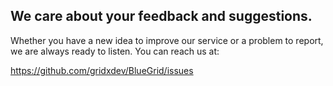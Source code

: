 ## We care about your feedback and suggestions.
Whether you have a new idea to improve our service or a problem to report, we are always ready to listen. You can reach us at:

<a href="https://github.com/gridxdev/BlueGrid/issues" >https://github.com/gridxdev/BlueGrid/issues </a>
